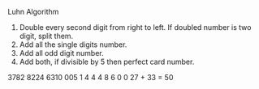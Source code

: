 Luhn Algorithm

1) Double every second digit from right to left. If doubled number is two digit, split them.
2) Add all the single digits number.
3) Add all odd digit number.
4) Add both, if divisible by 5 then perfect card number.

3782 8224 6310 005
1 4    4  4  8   6  0  0
27 + 33 = 50
